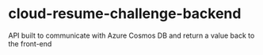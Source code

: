 # cloud-resume-challenge-backend

API built to communicate with Azure Cosmos DB and return a value back to the front-end

